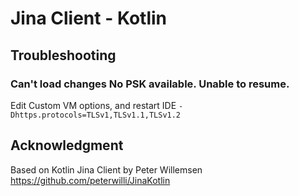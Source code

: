 # Jina Client - Kotlin

## Troubleshooting

### Can't load changes No PSK available. Unable to resume.

Edit Custom VM options, and restart IDE `-Dhttps.protocols=TLSv1,TLSv1.1,TLSv1.2`

## Acknowledgment
Based on Kotlin Jina Client by Peter Willemsen 
https://github.com/peterwilli/JinaKotlin